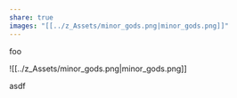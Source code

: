```yaml
---
share: true
images: "[[../z_Assets/minor_gods.png|minor_gods.png]]"
---
```

foo

![[../z_Assets/minor_gods.png|minor_gods.png]]


asdf
